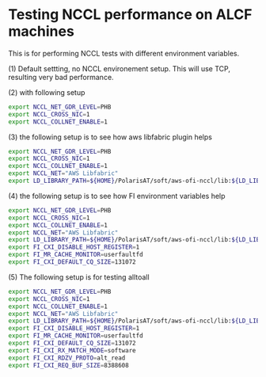 # Testing NCCL performance on ALCF machines

This is for performing NCCL tests with different environment variables. 

(1) Default settting, no NCCL environement setup. This will use TCP, resulting very bad performance. 

(2) with following setup
```bash 
export NCCL_NET_GDR_LEVEL=PHB
export NCCL_CROSS_NIC=1
export NCCL_COLLNET_ENABLE=1
```

(3) the following setup is to see how aws libfabric plugin helps
```bash
export NCCL_NET_GDR_LEVEL=PHB
export NCCL_CROSS_NIC=1
export NCCL_COLLNET_ENABLE=1
export NCCL_NET="AWS Libfabric"
export LD_LIBRARY_PATH=${HOME}/PolarisAT/soft/aws-ofi-nccl/lib:${LD_LIBRARY_PATH}
```

(4) the following setup is to see how FI environment variables help
```bash
export NCCL_NET_GDR_LEVEL=PHB
export NCCL_CROSS_NIC=1
export NCCL_COLLNET_ENABLE=1
export NCCL_NET="AWS Libfabric"
export LD_LIBRARY_PATH=${HOME}/PolarisAT/soft/aws-ofi-nccl/lib:${LD_LIBRARY_PATH}
export FI_CXI_DISABLE_HOST_REGISTER=1
export FI_MR_CACHE_MONITOR=userfaultfd
export FI_CXI_DEFAULT_CQ_SIZE=131072
```

(5) The following setup is for testing alltoall 
```bash
export NCCL_NET_GDR_LEVEL=PHB
export NCCL_CROSS_NIC=1
export NCCL_COLLNET_ENABLE=1
export NCCL_NET="AWS Libfabric"
export LD_LIBRARY_PATH=${HOME}/PolarisAT/soft/aws-ofi-nccl/lib:${LD_LIBRARY_PATH}
export FI_CXI_DISABLE_HOST_REGISTER=1
export FI_MR_CACHE_MONITOR=userfaultfd
export FI_CXI_DEFAULT_CQ_SIZE=131072
export FI_CXI_RX_MATCH_MODE=software
export FI_CXI_RDZV_PROTO=alt_read
export FI_CXI_REQ_BUF_SIZE=8388608
```
